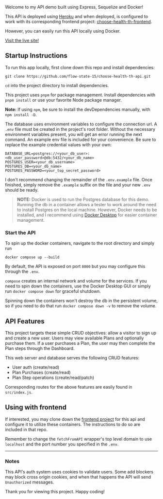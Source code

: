 Welcome to my API demo built using Express, Sequelize and Docker!

This API is deployed using [Heroku](https://www.heroku.com/home) and when deployed, is configured to work with its corresponding frontend project: [choose-health-th-frontend](https://github.com/flow-state-15/choose-health-th-frontend). 

However, you can easily run this API locally using Docker.

[Visit the live site!](https://choose-health-th-frontend.vercel.app/)

## Startup Instructions

To run this app locally, first clone down this repo and install dependencies:

```
git clone https://github.com/flow-state-15/choose-health-th-api.git
```

`cd` into the project directory to install dependencies.

This project uses `pnpm` for package management. Install dependencies with
`pnpm install` or use your favorite Node package manager.

**Note:** If using `npm`, be sure to install the devDependencies manually, with `npm install -D`.

The database uses environment variables to configure the connection url. A `.env` file must be created in the project's root folder. Without the necessary environment variables present, you will get an error running the next command. An example env file is included for your convenience. Be sure to replace the example credential values with your own:

```text
DATABASE_URL=postgres://<your_db_user>:<db_user_password>@db:5432/<your_db_name>
POSTGRES_USER=<your_db_username>
POSTGRES_DB=<your_db_name>
POSTGRES_PASSWORD=<your_top_secret_password>
```

I don't recommend changing the remainder of the `.env.example` file. Once finished, simply remove the `.example` suffix on the file and your new `.env` should be ready.

>**NOTE:** Docker is used to run the Postgres database for this demo. Running the db in a container allows a tester to work around the need to install Postgres on the local machine. However, Docker needs to be installed, and I recommend using [Docker Desktop](https://docs.docker.com/desktop/) for easier container management. 

### Start the API

To spin up the docker containers, navigate to the root directory and simply run
 ```text
 docker compose up --build
 ```

By default, the API is exposed on port `8000` but you may configure this through the `.env`. 

`compose` creates an internal network and volume for the services. If you need to spin down the containers, use the Docker Desktop GUI or simply run `docker compose down` for graceful shutdown.

Spinning down the containers won't destroy the db in the persistent volume, so if you need to do that run `docker compose down -v` to remove the volume.

## API Features

This project targets these simple CRUD objectives: allow a visitor to sign up and create a new user. Users may view available Plans and optionally purchase them. If a user purchases a Plan, the user may then complete the Plan steps through the Dashboard.

This web server and database serves the following CRUD features:

- User auth (create/read)
- Plan Purchases (create/read)
- Plan Step operations (create/read/patch)

Corresponding routes for the above features are easily found in `src/index.js`.

## Using with frontend

If interested, you may clone down the [frontend project](https://github.com/flow-state-15/choose-health-th-frontend) for this api and configure it to utilize these containers. The instructions to do so are included in that repo. 

Remember to change the `fetchFromAPI` wrapper's top level domain to use `localhost` and the port number you specified in the `.env`.

---

### Notes

This API's auth system uses cookies to validate users. Some add blockers may block cross origin cookies, and when that happens the API will send `Unauthorized` messages. 

Thank you for viewing this project. Happy coding!